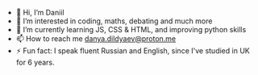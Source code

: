 - 👋 Hi, I’m Daniil
- 👀 I’m interested in coding, maths, debating and much more
- 🌱 I’m currently learning JS, CSS & HTML, and improving python skills
- 📫 How to reach me danya.dildyaev@proton.me
- ⚡ Fun fact: I speak fluent Russian and English, since I've studied in UK for 6 years.

<!---
Dani-ldyaev/Dani-ldyaev is a ✨ special ✨ repository because its `README.md` (this file) appears on your GitHub profile.
You can click the Preview link to take a look at your changes.
--->

